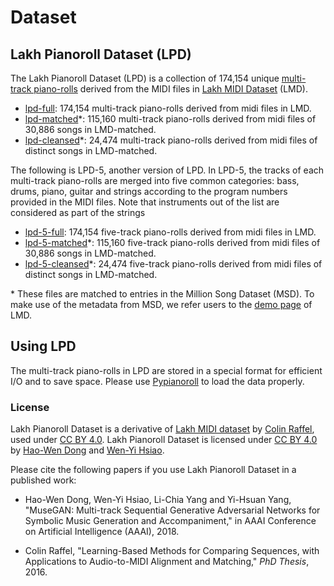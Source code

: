 # Dataset

## Lakh Pianoroll Dataset (LPD)

The Lakh Pianoroll Dataset (LPD) is a collection of 174,154 unique [multi-track piano-rolls](data.md#multitrack) derived from the MIDI files in [Lakh MIDI Dataset](http://colinraffel.com/projects/lmd/) (LMD).

- [lpd-full](https://drive.google.com/file/d/1nhYAYIOULo0ti_qnJ_FIfhs0A-2bdLTK/view?usp=drivesdk):
174,154 multi-track piano-rolls derived from midi files in LMD.
- [lpd-matched](https://drive.google.com/file/d/100D07HPFWKPOoODihykiMK5HH0lX7XlQ/view?usp=drivesdk)\*:
115,160 multi-track piano-rolls derived from midi files of 30,886 songs in LMD-matched.
- [lpd-cleansed](https://drive.google.com/file/d/13FZghe-Slw7TUT3YZLzEGP5iV7e1T_NV/view?usp=drivesdk)\*:
24,474 multi-track piano-rolls derived from midi files of distinct songs in LMD-matched.

The following is LPD-5, another version of LPD. In LPD-5, the tracks of each multi-track piano-rolls are merged into five common categories: bass, drums, piano, guitar and strings according to the program numbers provided in the MIDI files.
Note that instruments out of the list are considered as part of the strings

- [lpd-5-full](https://drive.google.com/file/d/1etN6WPDxddApbGw-ZuCuv9txRnhe1Wd1/view?usp=drivesdk):
174,154 five-track piano-rolls derived from midi files in LMD.
- [lpd-5-matched](https://drive.google.com/file/d/1BjjmX_gxStUC45dSaHa-uaICGOVqcy_c/view?usp=drivesdk)\*:
115,160 five-track piano-rolls derived from midi files of 30,886 songs in LMD-matched.
- [lpd-5-cleansed](https://drive.google.com/file/d/1Td86zpOU5ghgARYyeBqsXir5CRljBi_u/view?usp=drivesdk)\*:
24,474 five-track piano-rolls derived from midi files of distinct songs in LMD-matched.

\* These files are matched to entries in the Million Song Dataset (MSD).
To make use of the metadata from MSD, we refer users to the [demo page](http://colinraffel.com/projects/lmd/) of LMD.

## Using LPD

The multi-track piano-rolls in LPD are stored in a special format for efficient I/O and to save space.
Please use [Pypianoroll](https://salu133445.github.io/pypianoroll/) to load the data properly.

### License

Lakh Pianoroll Dataset is a derivative of [Lakh MIDI dataset](http://colinraffel.com/projects/lmd/) by [Colin Raffel](http://colinraffel.com), used under [CC BY 4.0](https://creativecommons.org/licenses/by/4.0/). Lakh Pianoroll Dataset is licensed under [CC BY 4.0](https://creativecommons.org/licenses/by/4.0/) by [Hao-Wen Dong](https://salu133445.github.io/) and [Wen-Yi Hsiao](https://github.com/wayne391).

Please cite the following papers if you use Lakh Pianoroll Dataset in a published work:

- Hao-Wen Dong, Wen-Yi Hsiao, Li-Chia Yang and Yi-Hsuan Yang,
"MuseGAN: Multi-track Sequential Generative Adversarial Networks for Symbolic Music Generation and Accompaniment,"
in AAAI Conference on Artificial Intelligence (AAAI), 2018.

- Colin Raffel,
"Learning-Based Methods for Comparing Sequences, with Applications to Audio-to-MIDI Alignment and Matching,"
*PhD Thesis*, 2016.
